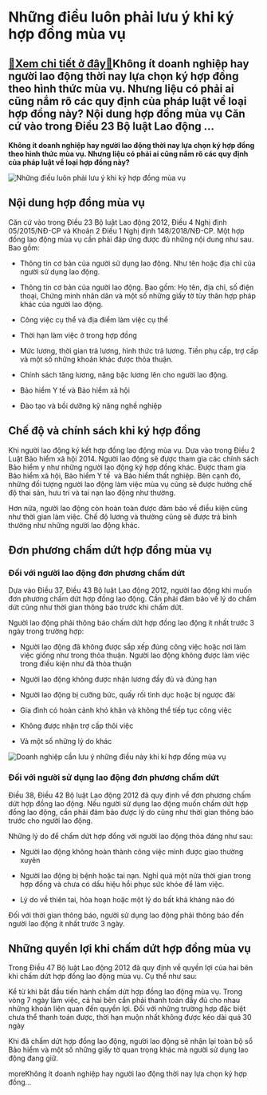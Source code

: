 Những điều luôn phải lưu ý khi ký hợp đồng mùa vụ
=================================================

[:gift:Xem chi tiết ở đây:gift:](https://hddtvn.com/nhung-dieu-luon-phai-luu-y-khi-ky-hop-dong-mua-vu/)Không ít doanh nghiệp hay người lao động thời nay lựa chọn ký hợp đồng theo hình thức mùa vụ. Nhưng liệu có phải ai cũng nắm rõ các quy định của pháp luật về loại hợp đồng này? Nội dung hợp đồng mùa vụ Căn cứ vào trong Điều 23 Bộ luật Lao động …
-----------------------------------------------------------------------------------------------------------------------------------------------------------------------------------------------------------------------------------------------------

**Không ít doanh nghiệp hay người lao động thời nay lựa chọn ký hợp đồng theo hình thức mùa vụ. Nhưng liệu có phải ai cũng nắm rõ các quy định của pháp luật về loại hợp đồng này?**


![Những điều luôn phải lưu ý khi ký hợp đồng mùa vụ](https://hddtvn.com/wp-content/uploads/2021/01/soan-thao-hop-dong-thuong-mai-e1603683748545.jpg)


Nội dung hợp đồng mùa vụ
------------------------


Căn cứ vào trong Điều 23 Bộ luật Lao động 2012, Điều 4 Nghị định 05/2015/NĐ-CP và Khoản 2 Điều 1 Nghị định 148/2018/NĐ-CP. Một hợp đồng lao động mùa vụ cần phải đáp ứng được đủ những nội dung như sau. Bao gồm:




* Thông tin cơ bản của người sử dụng lao động. Như tên hoặc địa chỉ của người sử dụng lao động.

* Thông tin cơ bản của người lao động. Bao gồm: Họ tên, địa chỉ, số điện thoại, Chứng minh nhân dân và một số những giấy tờ tùy thân hợp pháp khác của người lao động.

* Công việc cụ thể và địa điểm làm việc cụ thể

* Thời hạn làm việc ở trong hợp đồng

* Mức lương, thời gian trả lương, hình thức trả lương. Tiền phụ cấp, trợ cấp và một số những khoản khác được thỏa thuận.

* Chính sách tăng lương, nâng bậc lương lên cho người lao động.

* Bảo hiểm Y tế và Bảo hiểm xã hội

* Đào tạo và bồi dưỡng kỹ năng nghề nghiệp



Chế độ và chính sách khi ký hợp đồng
------------------------------------


Khi người lao động ký kết hợp đồng lao động mùa vụ. Dựa vào trong Điều 2 Luật Bảo hiểm xã hội 2014. Người lao động sẽ được tham gia các chính sách Bảo hiểm y như những người lao động ký hợp đồng khác. Được tham gia Bảo hiểm xã hội, Bảo hiểm Y tế  và Bảo hiểm thất nghiệp. Bên cạnh đó, những đối tượng người lao động làm việc mùa vụ cũng sẽ được hưởng chế độ thai sản, hưu trí và tai nạn lao động như thường.


Hơn nữa, người lao động còn hoàn toàn được đảm bảo về điều kiện cũng như thời gian làm việc. Chế độ lương và thưởng cũng sẽ được trả bình thường như những người lao động khác.


Đơn phương chấm dứt hợp đồng mùa vụ
-----------------------------------


### Đối với người lao động đơn phương chấm dứt


Dựa vào Điều 37, Điều 43 Bộ luật Lao động 2012, người lao động khi muốn đơn phương chấm dứt hợp đồng lao động. Cần phải đảm bảo về lý do chấm dứt cũng như thời gian thông báo trước khi chấm dứt.


Người lao động phải thông báo chấm dứt hợp đồng lao động ít nhất trước 3 ngày trong trường hợp:




* Người lao động đã không được sắp xếp đúng công việc hoặc nơi làm việc giống như trong thỏa thuận. Người lao động không được làm việc trong điều kiện như đã thỏa thuận

* Người lao động không được nhận lương đầy đủ và đúng hạn

* Người lao động bị cưỡng bức, quấy rối tình dục hoặc bị ngược đãi

* Gia đình có hoàn cảnh khó khăn và không thể tiếp tục công việc

* Không được nhận trợ cấp thôi việc

* Và một số những lý do khác



![Doanh nghiệp cần lưu ý những điều này khi kí hợp đồng mùa vụ](https://hddtvn.com/wp-content/uploads/2021/01/Fry-Seasonal-Associate.jpg)


### Đối với người sử dụng lao động đơn phương chấm dứt


Điều 38, Điều 42 Bộ luật Lao động 2012 đã quy định về đơn phương chấm dứt hợp đồng lao động. Nếu người sử dụng lao động muốn chấm dứt hợp đồng lao động, cần phải đảm bảo được lý do cũng như thời gian thông báo trước cho người lao động.


Những lý do để chấm dứt hợp đồng với người lao động thỏa đáng như sau:




* Người lao động không hoàn thành công việc mình được giao thường xuyên

* Người lao động bị bệnh hoặc tai nạn. Nghỉ quá một nửa thời gian trong hợp đồng và chưa có dấu hiệu hồi phục sức khỏe để làm việc.

* Lý do về thiên tai, hỏa hoạn hoặc một lý do bất khả kháng nào đó



Đối với thời gian thông báo, người sử dụng lao động phải thông báo đến người lao động ít nhất trước 3 ngày.


Những quyền lợi khi chấm dứt hợp đồng mùa vụ
--------------------------------------------


Trong Điều 47 Bộ luật Lao động 2012 đã quy định về quyền lợi của hai bên khi chấm dứt hợp đồng lao động mùa vụ. Cụ thể như sau:


Kể từ khi bắt đầu tiến hành chấm dứt hợp đồng lao động mùa vụ. Trong vòng 7 ngày làm việc, cả hai bên cần phải thanh toán đầy đủ cho nhau những khoản liên quan đến quyền lợi. Đối với những trường hợp đặc biệt chưa thể thanh toán được, thời hạn muộn nhất không được kéo dài quá 30 ngày


Khi đã chấm dứt hợp đồng lao động, người lao động sẽ nhận lại toàn bộ sổ Bảo hiểm và một số những giấy tờ quan trọng khác mà người sử dụng lao động đang giữ.


moreKhông ít doanh nghiệp hay người lao động thời nay lựa chọn ký hợp đồng…

